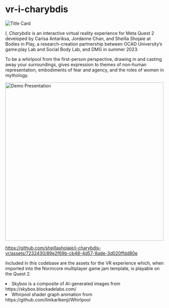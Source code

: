# vr-i-charybdis
![Title Card](https://github.com/sheillashojaie/i-charybdis-vr/assets/7232430/4e71aac2-a679-4ee8-b5ab-5f1de64fbf8e)

_I, Charybdis_ is an interactive virtual reality experience for Meta Quest 2 developed by Carisa Antariksa, Jordanne Chan, and Sheilla Shojaie at Bodies in Play, a research-creation partnership between OCAD University’s game:play Lab and Social Body Lab, and DMG in summer 2023. 

To be a whirlpool from the first-person perspective, drawing in and casting away your surroundings, gives expression to themes of non-human representation, embodiments of fear and agency, and the roles of women in mythology.

<img src="https://github.com/sheillashojaie/i-charybdis-vr/assets/7232430/5fff6746-b1f6-4c91-842a-413d950fe777" alt="Demo Presentation" width="500"/>



https://github.com/sheillashojaie/i-charybdis-vr/assets/7232430/89e2f69b-cb48-4d57-8ade-3d020ffdd80e




Included in this codebase are the assets for the VR experience which, when imported into the Normcore multiplayer game jam template, is playable on the Quest 2.

<li>Skybox is a composite of AI-generated images from https://skybox.blockadelabs.com/</li>
<li>Whirpool shader graph animation from https://github.com/limkarlkenji/Whirlpool</li>





